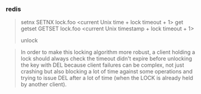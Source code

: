 ### redis
> setnx    SETNX lock.foo <current Unix time + lock timeout + 1>
> get
> getset  GETSET lock.foo <current Unix timestamp + lock timeout + 1>
> 
> unlock

> In order to make this locking algorithm more robust, a client holding a lock should always check the timeout didn't expire before unlocking the key with DEL because client failures can be complex, not just crashing but also blocking a lot of time against some operations and trying to issue DEL after a lot of time (when the LOCK is already held by another client).
